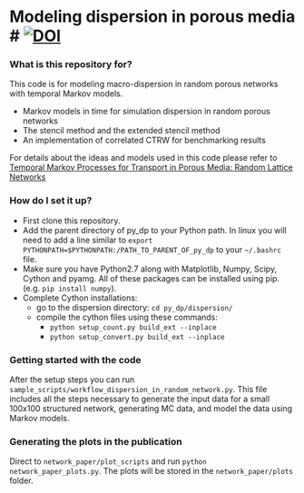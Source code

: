 # Modeling dispersion in porous media # [![DOI](https://zenodo.org/badge/98583087.svg)](https://zenodo.org/badge/latestdoi/98583087)


### What is this repository for? ###

This code is for modeling macro-dispersion in random porous networks with temporal Markov models.

* Markov models in time for simulation dispersion in random porous networks
* The stencil method and the extended stencil method
* An implementation of correlated CTRW for benchmarking results

For details about the ideas and models used in this code please refer to
[Temporal Markov Processes for Transport in Porous Media: Random Lattice Networks](https://arxiv.org/abs/1708.04173)


### How do I set it up? ###

* First clone this repository.
* Add the parent directory of py_dp to your Python path. In linux you will need to
add a line similar to `export PYTHONPATH=$PYTHONPATH:/PATH_TO_PARENT_OF_py_dp` to your `~/.bashrc` file.
* Make sure you have Python2.7 along with Matplotlib, Numpy, Scipy, Cython and pyamg.
All of these packages can be installed using pip. (e.g. `pip install numpy`).
* Complete Cython installations:
    - go to the dispersion directory: `cd py_dp/dispersion/`
    - compile the cython files using these commands:
        * `python setup_count.py build_ext --inplace`
        * `python setup_convert.py build_ext --inplace`

### Getting started with the code ###

After the setup steps you can run `sample_scripts/workflow_dispersion_in_random_network.py`.
This file includes all the steps necessary to generate the input data for a small 100x100
structured network, generating MC data, and model the data using Markov models.

### Generating the plots in the publication ###

Direct to `network_paper/plot_scripts` and run `python network_paper_plots.py`.
The plots will be stored in the `network_paper/plots` folder.

